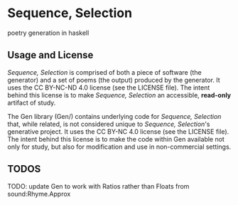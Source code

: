 # Sequence, Selection
poetry generation in haskell

## Usage and License

_Sequence, Selection_ is comprised of both a piece of software (the generator) and
a set of poems (the output) produced by the generator. It uses the
CC BY-NC-ND 4.0 license (see the LICENSE file). The intent behind this license
is to make _Sequence, Selection_ an accessible, **read-only** artifact of study.

The Gen library (Gen/) contains underlying code for _Sequence, Selection_ that, 
while related, is not considered unique to _Sequence, Selection_'s generative 
project. It uses the CC BY-NC 4.0 license (see the LICENSE file). The intent 
behind this license is to make the code within Gen available not only for study, 
but also for modification and use in non-commercial settings.

## TODOS

TODO: update Gen to work with Ratios rather than Floats from sound:Rhyme.Approx
